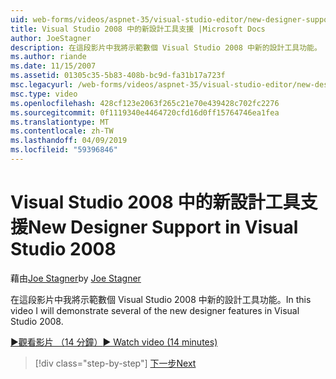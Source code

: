 ```yaml
---
uid: web-forms/videos/aspnet-35/visual-studio-editor/new-designer-support-in-visual-studio-2008
title: Visual Studio 2008 中的新設計工具支援 |Microsoft Docs
author: JoeStagner
description: 在這段影片中我將示範數個 Visual Studio 2008 中新的設計工具功能。
ms.author: riande
ms.date: 11/15/2007
ms.assetid: 01305c35-5b83-408b-bc9d-fa31b17a723f
msc.legacyurl: /web-forms/videos/aspnet-35/visual-studio-editor/new-designer-support-in-visual-studio-2008
msc.type: video
ms.openlocfilehash: 428cf123e2063f265c21e70e439428c702fc2276
ms.sourcegitcommit: 0f1119340e4464720cfd16d0ff15764746ea1fea
ms.translationtype: MT
ms.contentlocale: zh-TW
ms.lasthandoff: 04/09/2019
ms.locfileid: "59396846"
---
```

# <a name="new-designer-support-in-visual-studio-2008"></a><span data-ttu-id="d2465-103">Visual Studio 2008 中的新設計工具支援</span><span class="sxs-lookup"><span data-stu-id="d2465-103">New Designer Support in Visual Studio 2008</span></span>

<span data-ttu-id="d2465-104">藉由[Joe Stagner](https://github.com/JoeStagner)</span><span class="sxs-lookup"><span data-stu-id="d2465-104">by [Joe Stagner](https://github.com/JoeStagner)</span></span>

<span data-ttu-id="d2465-105">在這段影片中我將示範數個 Visual Studio 2008 中新的設計工具功能。</span><span class="sxs-lookup"><span data-stu-id="d2465-105">In this video I will demonstrate several of the new designer features in Visual Studio 2008.</span></span>

[<span data-ttu-id="d2465-106">&#9654;觀看影片 （14 分鐘）</span><span class="sxs-lookup"><span data-stu-id="d2465-106">&#9654; Watch video (14 minutes)</span></span>](https://channel9.msdn.com/Blogs/ASP-NET-Site-Videos/new-designer-support-in-visual-studio-2008)

> [!div class="step-by-step"]
> [<span data-ttu-id="d2465-107">下一步</span><span class="sxs-lookup"><span data-stu-id="d2465-107">Next</span></span>](javascript-intellisense-support-in-visual-studio-2008.md)

